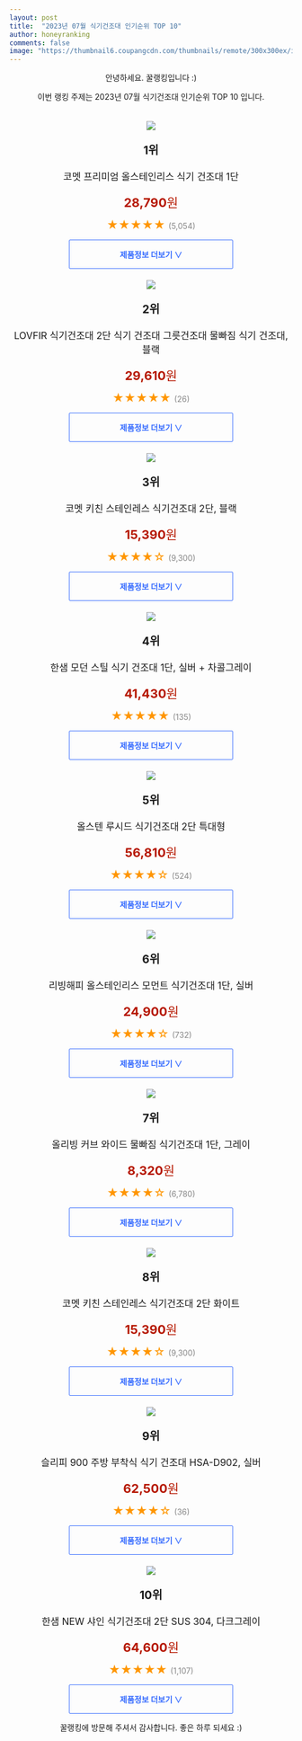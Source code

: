 ```yaml
---
layout: post
title:  "2023년 07월 식기건조대 인기순위 TOP 10"
author: honeyranking
comments: false
image: "https://thumbnail6.coupangcdn.com/thumbnails/remote/300x300ex/image/retail/images/55756561515020-9e022281-42f3-4d69-b0ab-875323b8a124.jpg"
---
```

<p style="text-align: center;">안녕하세요. 꿀랭킹입니다 :)</p>
<p style="text-align: center;">이번 랭킹 주제는 2023년 07월 식기건조대 인기순위 TOP 10 입니다.</p><center><img src="https://thumbnail6.coupangcdn.com/thumbnails/remote/300x300ex/image/retail/images/55756561515020-9e022281-42f3-4d69-b0ab-875323b8a124.jpg" style="margin-top:20px" /></center><p style="text-align: center; font-size: 20px"><b>1위</b></p><p style="text-align: center; font-size: 17px">코멧 프리미엄 올스테인리스 식기 건조대 1단</p><p style="text-align: center;"><span style="color: #b61800; font-size: 22px;"><b>28,790</b>원</span></p><p style="text-align: center;"><span style="color: #ff9600; font-size: 20px;">★★★★★ </span><span style="color: #878787;">(5,054)</span></p><center><a href="https://www.coupang.com/vp/products/5063388101?itemId=6840260479&q=%EC%8B%9D%EA%B8%B0%EA%B1%B4%EC%A1%B0%EB%8C%80&sourceType=search&searchId=aaa839df10de4ce8bb3002cd261486ba"><div style="font-size: 14px; display: inline-block; padding: 15px 90px; color: #346aff; border-radius: 2px; border: 1px solid #346aff; cursor: pointer;"><b>제품정보 더보기 &or;</b></div></a></center><center><img src="https://thumbnail6.coupangcdn.com/thumbnails/remote/300x300ex/image/vendor_inventory/560c/41c4aa07d3449d394a81054be0aeadc461e45b5c4be4aa1062c127dd81dd.jpg" style="margin-top:20px" /></center><p style="text-align: center; font-size: 20px"><b>2위</b></p><p style="text-align: center; font-size: 17px">LOVFIR 식기건조대 2단 식기 건조대 그릇건조대 물빠짐 식기 건조대, 블랙</p><p style="text-align: center;"><span style="color: #b61800; font-size: 22px;"><b>29,610</b>원</span></p><p style="text-align: center;"><span style="color: #ff9600; font-size: 20px;">★★★★★ </span><span style="color: #878787;">(26)</span></p><center><a href="https://link.coupang.com/a/3ExRZ"><div style="font-size: 14px; display: inline-block; padding: 15px 90px; color: #346aff; border-radius: 2px; border: 1px solid #346aff; cursor: pointer;"><b>제품정보 더보기 &or;</b></div></a></center><center><img src="https://thumbnail10.coupangcdn.com/thumbnails/remote/300x300ex/image/retail/images/32709664788926-ffd28452-27a2-478a-81fa-0e1f26d03c04.jpg" style="margin-top:20px" /></center><p style="text-align: center; font-size: 20px"><b>3위</b></p><p style="text-align: center; font-size: 17px">코멧 키친 스테인레스 식기건조대 2단, 블랙</p><p style="text-align: center;"><span style="color: #b61800; font-size: 22px;"><b>15,390</b>원</span></p><p style="text-align: center;"><span style="color: #ff9600; font-size: 20px;">★★★★☆ </span><span style="color: #878787;">(9,300)</span></p><center><a href="https://link.coupang.com/a/3ExR0"><div style="font-size: 14px; display: inline-block; padding: 15px 90px; color: #346aff; border-radius: 2px; border: 1px solid #346aff; cursor: pointer;"><b>제품정보 더보기 &or;</b></div></a></center><center><img src="https://thumbnail7.coupangcdn.com/thumbnails/remote/300x300ex/image/retail/images/2022/10/26/18/2/531b00d7-500f-46fb-a71d-1390e8b768e9.jpg" style="margin-top:20px" /></center><p style="text-align: center; font-size: 20px"><b>4위</b></p><p style="text-align: center; font-size: 17px">한샘 모던 스틸 식기 건조대 1단, 실버 + 차콜그레이</p><p style="text-align: center;"><span style="color: #b61800; font-size: 22px;"><b>41,430</b>원</span></p><p style="text-align: center;"><span style="color: #ff9600; font-size: 20px;">★★★★★ </span><span style="color: #878787;">(135)</span></p><center><a href="https://link.coupang.com/a/3ExR2"><div style="font-size: 14px; display: inline-block; padding: 15px 90px; color: #346aff; border-radius: 2px; border: 1px solid #346aff; cursor: pointer;"><b>제품정보 더보기 &or;</b></div></a></center><center><img src="https://thumbnail9.coupangcdn.com/thumbnails/remote/300x300ex/image/retail/images/2020/05/14/17/9/991accc4-53b0-4b68-87cb-13f59583ee84.jpg" style="margin-top:20px" /></center><p style="text-align: center; font-size: 20px"><b>5위</b></p><p style="text-align: center; font-size: 17px">올스텐 루시드 식기건조대 2단 특대형</p><p style="text-align: center;"><span style="color: #b61800; font-size: 22px;"><b>56,810</b>원</span></p><p style="text-align: center;"><span style="color: #ff9600; font-size: 20px;">★★★★☆ </span><span style="color: #878787;">(524)</span></p><center><a href="https://link.coupang.com/a/3ExR3"><div style="font-size: 14px; display: inline-block; padding: 15px 90px; color: #346aff; border-radius: 2px; border: 1px solid #346aff; cursor: pointer;"><b>제품정보 더보기 &or;</b></div></a></center><center><img src="https://thumbnail10.coupangcdn.com/thumbnails/remote/300x300ex/image/rs_quotation_api/27bbqqpz/297c91880cca49ea9b9d5e205ffff198.jpg" style="margin-top:20px" /></center><p style="text-align: center; font-size: 20px"><b>6위</b></p><p style="text-align: center; font-size: 17px">리빙해피 올스테인리스 모먼트 식기건조대 1단, 실버</p><p style="text-align: center;"><span style="color: #b61800; font-size: 22px;"><b>24,900</b>원</span></p><p style="text-align: center;"><span style="color: #ff9600; font-size: 20px;">★★★★☆ </span><span style="color: #878787;">(732)</span></p><center><a href="https://link.coupang.com/a/3ExR4"><div style="font-size: 14px; display: inline-block; padding: 15px 90px; color: #346aff; border-radius: 2px; border: 1px solid #346aff; cursor: pointer;"><b>제품정보 더보기 &or;</b></div></a></center><center><img src="https://thumbnail9.coupangcdn.com/thumbnails/remote/300x300ex/image/product/image/vendoritem/2019/01/07/4152711326/21db6536-4ce6-4e2c-ab82-9c2ef88d5de4.jpg" style="margin-top:20px" /></center><p style="text-align: center; font-size: 20px"><b>7위</b></p><p style="text-align: center; font-size: 17px">올리빙 커브 와이드 물빠짐 식기건조대 1단, 그레이</p><p style="text-align: center;"><span style="color: #b61800; font-size: 22px;"><b>8,320</b>원</span></p><p style="text-align: center;"><span style="color: #ff9600; font-size: 20px;">★★★★☆ </span><span style="color: #878787;">(6,780)</span></p><center><a href="https://www.coupang.com/vp/products/161280006?itemId=463294277&q=%EC%8B%9D%EA%B8%B0%EA%B1%B4%EC%A1%B0%EB%8C%80&sourceType=search&searchId=aaa839df10de4ce8bb3002cd261486ba"><div style="font-size: 14px; display: inline-block; padding: 15px 90px; color: #346aff; border-radius: 2px; border: 1px solid #346aff; cursor: pointer;"><b>제품정보 더보기 &or;</b></div></a></center><center><img src="https://thumbnail6.coupangcdn.com/thumbnails/remote/300x300ex/image/retail/images/2641847051514753-57bda340-6331-48db-a72a-e774216a35fc.jpg" style="margin-top:20px" /></center><p style="text-align: center; font-size: 20px"><b>8위</b></p><p style="text-align: center; font-size: 17px">코멧 키친 스테인레스 식기건조대 2단 화이트</p><p style="text-align: center;"><span style="color: #b61800; font-size: 22px;"><b>15,390</b>원</span></p><p style="text-align: center;"><span style="color: #ff9600; font-size: 20px;">★★★★☆ </span><span style="color: #878787;">(9,300)</span></p><center><a href="https://link.coupang.com/a/3ExR5"><div style="font-size: 14px; display: inline-block; padding: 15px 90px; color: #346aff; border-radius: 2px; border: 1px solid #346aff; cursor: pointer;"><b>제품정보 더보기 &or;</b></div></a></center><center><img src="https://thumbnail8.coupangcdn.com/thumbnails/remote/300x300ex/image/retail/images/2023/06/13/15/1/f8653b22-c505-49e9-acab-21456835e06a.png" style="margin-top:20px" /></center><p style="text-align: center; font-size: 20px"><b>9위</b></p><p style="text-align: center; font-size: 17px">슬리피 900 주방 부착식 식기 건조대 HSA-D902, 실버</p><p style="text-align: center;"><span style="color: #b61800; font-size: 22px;"><b>62,500</b>원</span></p><p style="text-align: center;"><span style="color: #ff9600; font-size: 20px;">★★★★☆ </span><span style="color: #878787;">(36)</span></p><center><a href="https://link.coupang.com/a/3ExR6"><div style="font-size: 14px; display: inline-block; padding: 15px 90px; color: #346aff; border-radius: 2px; border: 1px solid #346aff; cursor: pointer;"><b>제품정보 더보기 &or;</b></div></a></center><center><img src="https://thumbnail10.coupangcdn.com/thumbnails/remote/300x300ex/image/retail/images/2019/09/17/12/4/92c13a49-5767-43ca-966f-3f0af399b397.jpg" style="margin-top:20px" /></center><p style="text-align: center; font-size: 20px"><b>10위</b></p><p style="text-align: center; font-size: 17px">한샘 NEW 샤인 식기건조대 2단 SUS 304, 다크그레이</p><p style="text-align: center;"><span style="color: #b61800; font-size: 22px;"><b>64,600</b>원</span></p><p style="text-align: center;"><span style="color: #ff9600; font-size: 20px;">★★★★★ </span><span style="color: #878787;">(1,107)</span></p><center><a href="https://link.coupang.com/a/3ExR7"><div style="font-size: 14px; display: inline-block; padding: 15px 90px; color: #346aff; border-radius: 2px; border: 1px solid #346aff; cursor: pointer;"><b>제품정보 더보기 &or;</b></div></a></center><p style="text-align: center;">꿀랭킹에 방문해 주셔서 감사합니다. 좋은 하루 되세요 :)</p>
